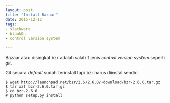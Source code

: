 ```yaml
---
layout: post
title: "Install Bazaar"
date: 2015-12-12
tags:
- slackware
- blankOn
- control version system

---
```

Bazaar atau disingkat bzr adalah salah 1 jenis _control version system_ seperti _git_.

Git secara _default_ sudah terinstall tapi bzr harus diinstal sendiri.

```
$ wget http://launchpad.net/bzr/2.6/2.6.0/+download/bzr-2.6.0.tar.gz
$ tar xzf bzr-2.6.0.tar.gz
$ cd bzr-2.6.0
# python setup.py install
```


